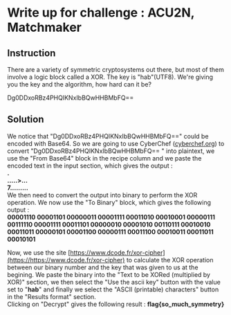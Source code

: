 # Write up for challenge : ACU2N, Matchmaker
## Instruction
There are a variety of symmetric cryptosystems out there, but most of them involve a logic block called a XOR. The key is "hab"(UTF8). We're giving you the key and the algorithm, how hard can it be?

Dg0DDxoRBz4PHQIKNxIbBQwHHBMbFQ==
## Solution
We notice that "Dg0DDxoRBz4PHQIKNxIbBQwHHBMbFQ==" could be encoded with Base64. So we are going to use CyberChef ([cyberchef.org](https://cyberchef.org)) to convert "Dg0DDxoRBz4PHQIKNxIbBQwHHBMbFQ==
" into plaintext, we use the "From Base64" block in the recipe column and we paste the encoded text in the input section, which gives the output :</br>
**. </br>
.....>... </br>
7.........** </br>
We then need to convert the output into binary to perform the XOR operation. We now use the "To Binary" block, which gives the following output :</br>
**00001110 00001101 00000011 00001111 00011010 00010001 00000111 00111110 00001111 00011101 00000010 00001010 00110111 00010010 00011011 00000101 00001100 00000111 00011100 00010011 00011011 00010101** </br>

Now, we use the site [https://www.dcode.fr/xor-cipher](https://https://www.dcode.fr/xor-cipher) to calculate the XOR operation between our binary number and the key that was given to us at the begining. We 
paste the binary into the "Text to be XORed (multiplied by XOR)" section, we then select the "Use the ascii key" button with the value set to "**hab**" and finally we select the "ASCII (printable) characters" button in the "Results format" section.</br>
Clicking on "Decrypt" gives the following result : **flag{so_much_symmetry}**
